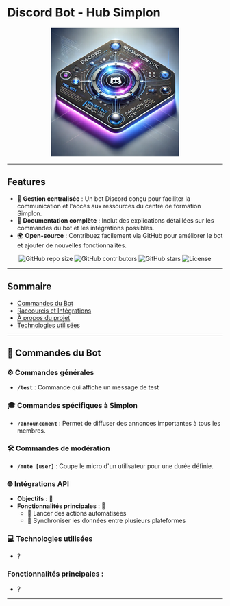 # Discord Bot - Hub Simplon

<p align="center"><img src="assets/img/discord-img.webp" alt="Simplon main-img" width="300" height="auto"/></p>

---

## Features

- 🤖 **Gestion centralisée** : Un bot Discord conçu pour faciliter la communication et l'accès aux ressources du centre de formation Simplon.
- 📄 **Documentation complète** : Inclut des explications détaillées sur les commandes du bot et les intégrations possibles.
- 🌍 **Open-source** : Contribuez facilement via GitHub pour améliorer le bot et ajouter de nouvelles fonctionnalités.

<div align="center">
  <img src="https://img.shields.io/github/repo-size/Simplon-hdf/discord-p4-bot-simplon-hub-doc" alt="GitHub repo size" />
  <img src="https://img.shields.io/github/contributors/Simplon-hdf/discord-p4-bot-simplon-hub-doc" alt="GitHub contributors" />
  <img src="https://img.shields.io/github/stars/Simplon-hdf/discord-p4-bot-simplon-hub-doc?style=social" alt="GitHub stars" />
  <img src="https://img.shields.io/github/license/Simplon-hdf/discord-p4-bot-simplon-hub-doc" alt="License" />
</div>

---

## Sommaire

- [Commandes du Bot](#commandes-du-bot)
- [Raccourcis et Intégrations](#raccourcis-et-intégrations)
- [À propos du projet](#à-propos-du-projet)
- [Technologies utilisées](#technologies-utilisées)

---

## 🚀 Commandes du Bot

### ⚙️ Commandes générales

- **`/test`** : Commande qui affiche un message de test

### 🎓 Commandes spécifiques à Simplon

- **`/announcement`** : Permet de diffuser des annonces importantes à tous les membres.

### 🛠️ Commandes de modération

- **`/mute [user]`** : Coupe le micro d'un utilisateur pour une durée définie.

### 🌐 Intégrations API

- **Objectifs** : 🎯
- **Fonctionnalités principales** : 🧩
  - 🚀 Lancer des actions automatisées
  - 🔄 Synchroniser les données entre plusieurs plateformes

### 💻 Technologies utilisées

- ?

### Fonctionnalités principales :

- ?

---
